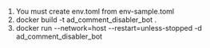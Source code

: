 1) You must create env.toml from env-sample.toml
2) docker build -t ad_comment_disabler_bot .
3) docker run --network=host --restart=unless-stopped -d ad_comment_disabler_bot